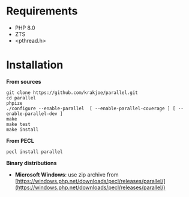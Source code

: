 Requirements
============

  * PHP 8.0
  * ZTS
  * <pthread.h>

Installation
============

**From sources**

    git clone https://github.com/krakjoe/parallel.git
    cd parallel
    phpize
    ./configure --enable-parallel  [ --enable-parallel-coverage ] [ --enable-parallel-dev ]
    make
    make test
    make install

**From PECL**

    pecl install parallel

**Binary distributions**

  * **Microsoft Windows**: use zip archive from [https://windows.php.net/downloads/pecl/releases/parallel/](https://windows.php.net/downloads/pecl/releases/parallel/)



